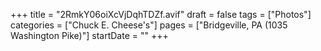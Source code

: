 +++
title = "2RmkY06oiXcVjDqhTDZf.avif"
draft = false
tags = ["Photos"]
categories = ["Chuck E. Cheese's"]
pages = ["Bridgeville, PA (1035 Washington Pike)"]
startDate = ""
+++
